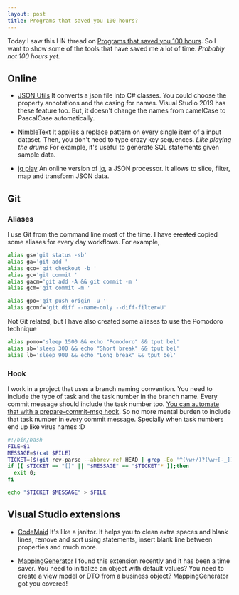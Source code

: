 ```yaml
---
layout: post
title: Programs that saved you 100 hours?
---
```


Today I saw this HN thread on [Programs that saved you 100 hours](https://news.ycombinator.com/item?id=22849208). So I want to show some of the tools that have saved me a lot of time. _Probably not 100 hours yet._

## Online

* [JSON Utils](https://jsonutils.com/) It converts a json file into C# classes. You could choose the property annotations and the casing for names. Visual Studio 2019 has these feature too. But, it doesn't change the names from camelCase to PascalCase automatically.

* [NimbleText](https://nimbletext.com/Live) It applies a replace pattern on every single item of a input dataset. Then, you don't need to type crazy key sequences. _Like playing the drums_ For example, it's useful to generate SQL statements given sample data.

* [jq play](https://jqplay.org/) An online version of [jq](https://stedolan.github.io/jq/), a JSON processor. It allows to slice, filter, map and transform JSON data.

## Git

### Aliases

I use Git from the command line most of the time. I have <del>created</del> copied some aliases for every day workflows. For example,

```bash
alias gs='git status -sb' 
alias ga='git add ' 
alias gco='git checkout -b ' 
alias gc='git commit ' 
alias gacm='git add -A && git commit -m ' 
alias gcm='git commit -m ' 

alias gpo='git push origin -u ' 
alias gconf='git diff --name-only --diff-filter=U'
```

Not Git related, but I have also created some aliases to use the Pomodoro technique

```bash
alias pomo='sleep 1500 && echo "Pomodoro" && tput bel' 
alias sb='sleep 300 && echo "Short break" && tput bel' 
alias lb='sleep 900 && echo "Long break" && tput bel'
```

### Hook

I work in a project that uses a branch naming convention. You need to include the type of task and the task number in the branch name. Every commit message should include the task number too. [You can automate that with a prepare-commit-msg hook](https://medium.com/better-programming/how-to-automatically-add-the-ticket-number-in-git-commit-message-bda5426ded05). So no more mental burden to include that task number in every commit message. Specially when task numbers end up like virus names :D

```bash
#!/bin/bash
FILE=$1
MESSAGE=$(cat $FILE)
TICKET=[$(git rev-parse --abbrev-ref HEAD | grep -Eo '^(\w+/)?(\w+[-_])?[0-9]+' | grep -Eo '(\w+[-])?[0-9]+' | tr "[:lower:]" "[:upper:]")]
if [[ $TICKET == "[]" || "$MESSAGE" == "$TICKET"* ]];then
  exit 0;
fi

echo "$TICKET $MESSAGE" > $FILE
```

## Visual Studio extensions

* [CodeMaid](https://marketplace.visualstudio.com/items?itemName=SteveCadwallader.CodeMaid) It's like a janitor. It helps you to clean extra spaces and blank lines, remove and sort using statements, insert blank line between properties and much more.

* [MappingGenerator](https://marketplace.visualstudio.com/items?itemName=54748ff9-45fc-43c2-8ec5-cf7912bc3b84.mappinggenerator) I found this extension recently and it has been a time saver. You need to initialize an object with default values? You need to create a view model or DTO from a business object? MappingGenerator got you covered!